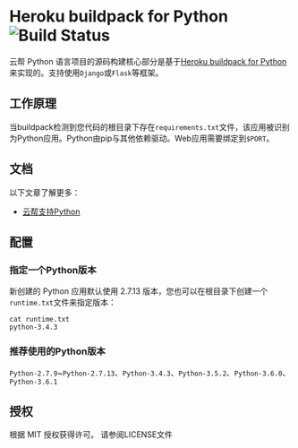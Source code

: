 # Heroku buildpack for Python![Build Status](https://travis-ci.org/heroku/heroku-buildpack-python.svg?branch=master)

云帮 Python 语言项目的源码构建核心部分是基于[Heroku buildpack for Python](https://github.com/heroku/heroku-buildpack-python) 来实现的。支持使用`Django`或`Flask`等框架。

## 工作原理

当buildpack检测到您代码的根目录下存在`requirements.txt`文件，该应用被识别为Python应用。Python由pip与其他依赖驱动。Web应用需要绑定到`$PORT`。

## 文档

以下文章了解更多：

- [云帮支持Python](http://www.rainbond.com/docs/stable/user-lang-docs/python/lang-python-overview.html#build)


## 配置

### 指定一个Python版本

新创建的 Python 应用默认使用 2.7.13 版本，您也可以在根目录下创建一个 `runtime.txt`文件来指定版本：

```
cat runtime.txt
python-3.4.3
```

### 推荐使用的Python版本

`Python-2.7.9`~`Python-2.7.13`、`Python-3.4.3`、`Python-3.5.2`、`Python-3.6.0`、`Python-3.6.1`

## 授权

根据 MIT 授权获得许可。 请参阅LICENSE文件
